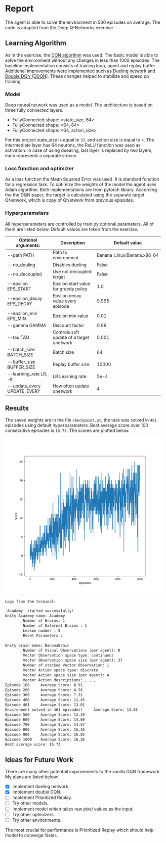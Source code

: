 # Report

The agent is able to solve the environment in 500 episodes on average. The code is adapted from the Deep Q-Networks exercise.

## Learning Algorithm 
As in the exercise, the [DQN algorithm](https://storage.googleapis.com/deepmind-media/dqn/DQNNaturePaper.pdf) was used. The basic model is able to solve the environment without any changes in less than 1000 episodes. The baseline implementation consists of training loop, agent and replay buffer. Additional improvements were implemented such as [Dueling network](https://arxiv.org/abs/1511.06581) and [Double DQN (DDQN)](https://arxiv.org/abs/1509.06461). These changes helped to stabilize and speed up training. 

### Model

Deep neural network was used as a model. The architecture is based on three fully connected layers.

* FullyConnected shape: <state_size, 64>
* FullyConnected shape: <64, 64>
* FullyConnected shape: <64, action_size>

For this project state_size is equal to ```37```, and action size is equal to ```4```. The intermediate layer has 64 neurons, the ReLU function was used as activation. In case of using duealing, last layer is replaced by two layers, each represents a separate stream. 

### Loss function and optimizer
As a loss function the Mean Squared Error was used. It is standard function for a regression task. To optimize the weights of the model the agent uses Adam algorithm. Both implementations are from pytorch library. According the the DQN paper, the target is calculated using the separate target QNetwork, which is copy of QNetwork from previous episodes.

### Hyperparameters
All hyperparameters are controlled by train.py optional parameters. All of them are listed below. Default values are taken from the exercise.

Optional arguments:  | Description | Default value
------------ | -------------| -------------|
--path PATH  | Path to environment | Banana_Linux/Banana.x86_64
--no_deuling  | Disables dueling | False
--no_decoupled  | Use not decoupled target | False
--epsilon EPS_START   | Epsilon start value for greedy policy | 1.0
--epsilon_decay EPS_DECAY | Epsilon decay value every episode | 0.995
--epsilon_min EPS_MIN   | Epsilon min value | 0.01
--gamma GAMMA  | Discount factor | 0.99
--tau TAU  | Controls soft update of a target qnetwork| 0.001
--batch_size BATCH_SIZE  | Batch size | 64
--buffer_size BUFFER_SIZE   | Replay buffer size | 10000
--learning_rate LR, -lr   | LR Learning rate | 5e-4
--update_every UPDATE_EVERY   | How often update qnetwork | 4

## Results
The saved weights are in the file ```checkpoint.pt```, the task was solved in ```461``` episodes using default hyperparameters. Best average score over 100 consecutive episodes is ```16.73```. The scores are plotted below.

![Trained Agent](scores.png)

```Logs from the terminal:```
```
'Academy' started successfully!
Unity Academy name: Academy
        Number of Brains: 1
        Number of External Brains : 1
        Lesson number : 0
        Reset Parameters :

Unity brain name: BananaBrain
        Number of Visual Observations (per agent): 0
        Vector Observation space type: continuous
        Vector Observation space size (per agent): 37
        Number of stacked Vector Observation: 1
        Vector Action space type: discrete
        Vector Action space size (per agent): 4
        Vector Action descriptions: , , , 
Episode 100     Average Score: 0.91
Episode 200     Average Score: 4.56
Episode 300     Average Score: 7.31
Episode 400     Average Score: 11.45
Episode 461     Average Score: 13.01
Environment solved in 461 episodes!     Average Score: 13.01
Episode 500     Average Score: 13.39
Episode 600     Average Score: 14.69
Episode 700     Average Score: 14.57
Episode 800     Average Score: 15.16
Episode 900     Average Score: 16.05
Episode 1000    Average Score: 16.26
Best average score: 16.73
```
## Ideas for Future Work

There are many other potentail improvements to the vanilla DQN framework. My plans are listed below:

- [x] Implement dueling network.
- [x] Implement double DQN.
- [ ] Implement Prioritized Replay.
- [ ] Try other models.
- [ ] Implement model which takes raw pixel values as the input.
- [ ] Try other optimizers.
- [ ] Try other environments.

The most crucial for performance is Prioritized Replay which should help model to converge faster.
